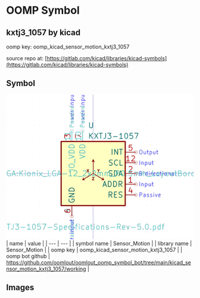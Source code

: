 # OOMP Symbol  
## kxtj3_1057  by kicad  
  
oomp key: oomp_kicad_sensor_motion_kxtj3_1057  
  
source repo at: [https://gitlab.com/kicad/libraries/kicad-symbols](https://gitlab.com/kicad/libraries/kicad-symbols)  
## Symbol  
  
[![working.png](working_600.png)](working.png)  
| name | value | 
| --- | --- | 
| symbol name | Sensor_Motion | 
| library name | Sensor_Motion | 
| oomp key | oomp_kicad_sensor_motion_kxtj3_1057 | 
| oomp bot github | https://github.com/oomlout/oomlout_oomp_symbol_bot/tree/main/kicad_sensor_motion_kxtj3_1057/working | 
## Images  
